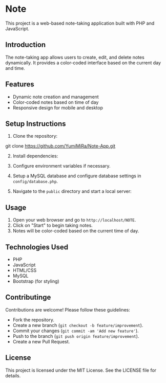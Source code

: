 # Note

This project is a web-based note-taking application built with PHP and JavaScript.

## Introduction

The note-taking app allows users to create, edit, and delete notes dynamically. It provides a color-coded interface based on the current day and time.

## Features

- Dynamic note creation and management
- Color-coded notes based on time of day
- Responsive design for mobile and desktop

## Setup Instructions

1. Clone the repository:

git clone https://github.com/YumiMiRa/Note-App.git

2. Install dependencies:


3. Configure environment variables if necessary.
4. Setup a MySQL database and configure database settings in `config/database.php`.
5. Navigate to the `public` directory and start a local server:


## Usage

1. Open your web browser and go to `http://localhost/NOTE`.
2. Click on "Start" to begin taking notes.
3. Notes will be color-coded based on the current time of day.
 
## Technologies Used

- PHP
- JavaScript
- HTML/CSS
- MySQL
- Bootstrap (for styling)

## Contributinge

Contributions are welcome! Please follow these guidelines:
- Fork the repository.
- Create a new branch (`git checkout -b feature/improvement`).
- Commit your changes (`git commit -am 'Add new feature'`).
- Push to the branch (`git push origin feature/improvement`).
- Create a new Pull Request.

## License

This project is licensed under the MIT License. See the LICENSE file for details.


